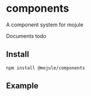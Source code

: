 # components

A component system for mojule

Documents todo

## Install

`npm install @mojule/components`

## Example

```javascript
```

